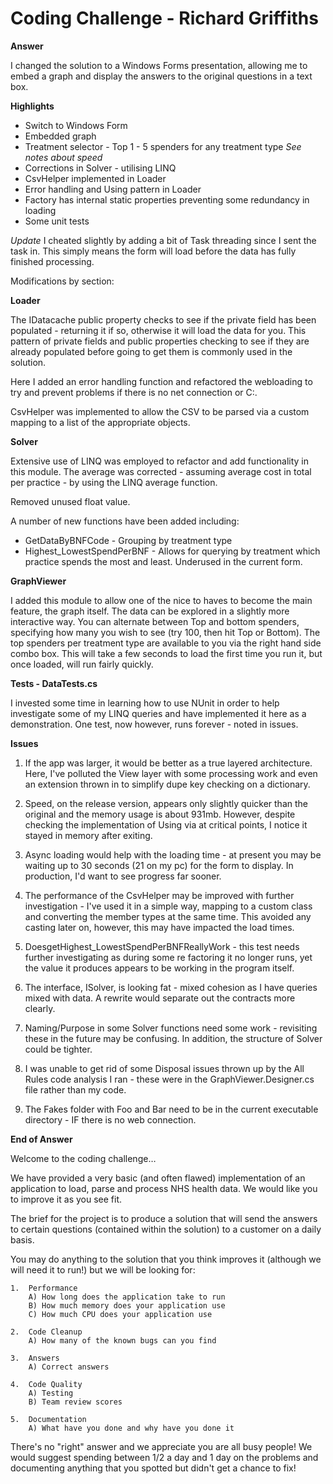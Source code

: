 Coding Challenge - Richard Griffiths
=================================== 


**Answer**

I changed the solution to a Windows Forms presentation, allowing me to embed a graph and display the answers to the original questions in a text box. 

**Highlights**

* Switch to Windows Form
* Embedded graph
* Treatment selector - Top 1 - 5 spenders for any treatment type *See notes about speed*
* Corrections in Solver - utilising LINQ
* CsvHelper implemented in Loader
* Error handling and Using pattern in Loader
* Factory has internal static properties preventing some redundancy in loading
* Some unit tests

*Update*
I cheated slightly by adding a bit of Task threading since I sent the task in. This simply means the form will load before the data has fully finished processing. 

Modifications by section:

**Loader**

The IDatacache public property checks to see if the private field has been populated - returning it if so, otherwise it will load the data for you. This pattern of private fields and public properties checking to see if they are already populated before going to get them is commonly used in the solution.

Here I added an error handling function and refactored the webloading to try and prevent problems if there is no net connection or C:. 

CsvHelper was implemented to allow the CSV to be parsed via a custom mapping to a list of the appropriate objects.

**Solver**

Extensive use of LINQ was employed to refactor and add functionality in this module. The average was corrected - assuming average cost in total per practice - by using the LINQ average function. 

Removed unused float value.

A number of new functions have been added including:

* GetDataByBNFCode - Grouping by treatment type
* Highest_LowestSpendPerBNF - Allows for querying by treatment which practice spends the most and least. Underused in the current form.

**GraphViewer**

I added this module to allow one of the nice to haves to become the main feature, the graph itself. The data can be explored in a slightly more interactive way. You can alternate between Top and bottom spenders, specifying how many you wish to see (try 100, then hit Top or Bottom). The top spenders per treatment type are available to you via the right hand side combo box. This will take a few seconds to load the first time you run it, but once loaded, will run fairly quickly.

**Tests - DataTests.cs**

I invested some time in learning how to use NUnit in order to help investigate some of my LINQ queries and have implemented it here as a demonstration. One test, now however, runs forever - noted in issues.

**Issues**

1. If the app was larger, it would be better as a true layered architecture. Here, I've polluted the View layer with some processing work and even an extension thrown in to simplify dupe key checking on a dictionary.

1. Speed, on the release version, appears only slightly quicker than the original and the memory usage is about 931mb. However, despite checking the implementation of Using via at critical points, I notice it stayed in memory after exiting.

1. Async loading would help with the loading time - at present you may be waiting up to 30 seconds (21 on my pc) for the form to display. In production, I'd want to see progress far sooner.

1. The performance of the CsvHelper may be improved with further investigation - I've used it in a simple way, mapping to a custom class and converting the member types at the same time. This avoided any casting later on, however, this may have impacted the load times.

1. DoesgetHighest_LowestSpendPerBNFReallyWork - this test needs further investigating as during some re factoring it no longer runs, yet the value it produces appears to be working in the program itself. 

1. The interface, ISolver, is looking fat - mixed cohesion as I have queries mixed with data. A rewrite would separate out the contracts more clearly.

2. Naming/Purpose in some Solver functions need some work - revisiting these in the future may be confusing. In addition, the structure of Solver could be tighter.
 
3. I was unable to get rid of some Disposal issues thrown up by the All Rules code analysis I ran - these were in the GraphViewer.Designer.cs file rather than my code.
4. The Fakes folder with Foo and Bar need to be in the current executable directory - IF there is no web connection.

**End of Answer**

Welcome to the coding challenge… 

We have provided a very basic (and often flawed) implementation of an application to load, parse and process NHS health data. We would like you to improve it as you see fit.

The brief for the project is to produce a solution that will send the answers to certain questions (contained within the solution) to a customer on a daily basis. 

You may do anything to the solution that you think improves it (although we will need it to run!) but we will be looking for:

	1.	Performance
		A) How long does the application take to run
		B) How much memory does your application use
		C) How much CPU does your application use
		
	2.	Code Cleanup
		A) How many of the known bugs can you find
		
	3.	Answers
		A) Correct answers
		
	4.	Code Quality
		A) Testing
		B) Team review scores
		
	5.  Documentation
		A) What have you done and why have you done it
		
There's no "right" answer and we appreciate you are all busy people! We would suggest spending between 1/2 a day and 1 day on the problems and documenting anything that you spotted but didn't get a chance to fix!

 


